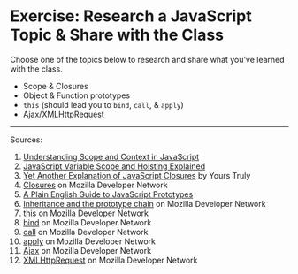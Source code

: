 # Exercise: Research a JavaScript Topic & Share with the Class

Choose one of the topics below to research and share what you’ve learned with the class.

- Scope & Closures
- Object & Function prototypes
- `this` (should lead you to `bind`, `call`, & `apply`)
- Ajax/XMLHttpRequest

------

Sources:

1. [Understanding Scope and Context in JavaScript](http://ryanmorr.com/understanding-scope-and-context-in-javascript/)
1. [JavaScript Variable Scope and Hoisting Explained](http://javascriptissexy.com/javascript-variable-scope-and-hoisting-explained/)
1. [Yet Another Explanation of JavaScript Closures](http://andrew.hedges.name/blog/2011/04/26/yet-another-explanation-of-javascript-closures) by Yours Truly
1. [Closures](https://developer.mozilla.org/en-US/docs/Web/JavaScript/Closures) on Mozilla Developer Network
1. [A Plain English Guide to JavaScript Prototypes](http://sporto.github.io/blog/2013/02/22/a-plain-english-guide-to-javascript-prototypes/)
1. [Inheritance and the prototype chain](https://developer.mozilla.org/en-US/docs/Web/JavaScript/Inheritance_and_the_prototype_chain) on Mozilla Developer Network
1. [this](https://developer.mozilla.org/en-US/docs/Web/JavaScript/Reference/Operators/this) on Mozilla Developer Network
1. [bind](https://developer.mozilla.org/en-US/docs/Web/JavaScript/Reference/Global_Objects/Function/bind) on Mozilla Developer Network
1. [call](https://developer.mozilla.org/en-US/docs/Web/JavaScript/Reference/Global_Objects/Function/call) on Mozilla Developer Network
1. [apply](https://developer.mozilla.org/en-US/docs/Web/JavaScript/Reference/Global_Objects/Function/apply) on Mozilla Developer Network
1. [Ajax](https://developer.mozilla.org/en-US/docs/AJAX/Getting_Started) on Mozilla Developer Network
1. [XMLHttpRequest](https://developer.mozilla.org/en-US/docs/Web/API/XMLHttpRequest) on Mozilla Developer Network
